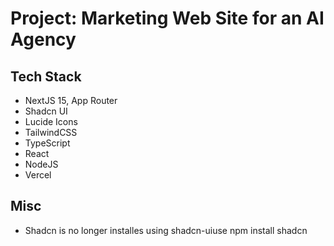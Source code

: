 # Project: Marketing Web Site for an AI Agency

## Tech Stack

- NextJS 15, App Router
- Shadcn UI
- Lucide Icons
- TailwindCSS
- TypeScript
- React
- NodeJS
- Vercel

## Misc

- Shadcn is no longer installes using shadcn-uiuse npm install shadcn

